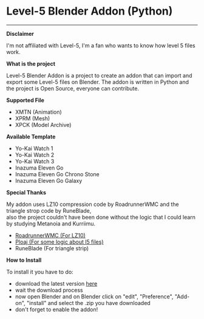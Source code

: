 # Level-5 Blender Addon (Python)
___________________________________________________________________________
**Disclaimer**

I'm not affiliated with Level-5, I'm a fan who wants to know how level 5 files work.  

**What is the project**

Level-5 Blender Addon is a project to create an addon that can import and export some Level-5 files on Blender.
The addon is written in Python and the project is Open Source, everyone can contribute.

**Supported File**

- XMTN (Animation)
- XPRM (Mesh)
- XPCK (Model Archive)

**Available Template**

- Yo-Kai Watch 1
- Yo-Kai Watch 2
- Yo-Kai Watch 3
- Inazuma Eleven Go 
- Inazuma Eleven Go Chrono Stone
- Inazuma Eleven Go Galaxy

**Special Thanks**  

My addon uses LZ10 compression code by RoadrunnerWMC and the triangle strop code by RuneBlade,  
also the project couldn't have been done without the logic that I could learn by studying Metanoia and Kurriimu.
- [RoadrunnerWMC (For LZ10)](https://github.com/RoadrunnerWMC/ndspy)
- [Ploaj (For some logic about l5 files)](https://github.com/Ploaj/Metanoia/tree/master/Metanoia)
- RuneBlade (For triangle strip)

**How to Install**

To install it you have to do:  
- download the latest version [here](https://github.com/Tiniifan/Level-5-blender-addon/releases/latest)
- wait the download process
- now open Blender and on Blender click on "edit", "Preference", "Add-on", "install" and select the .zip you have downloaded
- don't forget to enable the addon!
